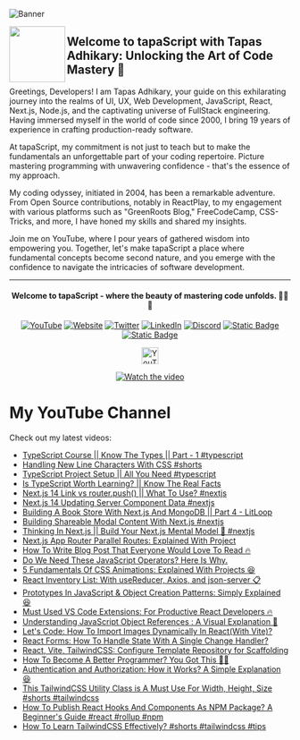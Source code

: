 ![Banner](https://media.licdn.com/dms/image/D5616AQGqULKfQUchEQ/profile-displaybackgroundimage-shrink_350_1400/0/1697104932324?e=1705536000&v=beta&t=VU7h3Z5gl5-9BueHGVp8odgRJRQxJraDRH50g_Y4jL0)

[<img align="left" height="100" src="https://avatars.githubusercontent.com/u/145749994?s=200&v=4">](https://avatars.githubusercontent.com/u/145749994?s=200&v=4)

## Welcome to tapaScript with Tapas Adhikary: Unlocking the Art of Code Mastery 🚀

Greetings, Developers! I am Tapas Adhikary, your guide on this exhilarating journey into the realms of UI, UX, Web Development, JavaScript, React, Next.js, Node.js, and the captivating universe of FullStack engineering. Having immersed myself in the world of code since 2000, I bring 19 years of experience in crafting production-ready software.

At tapaScript, my commitment is not just to teach but to make the fundamentals an unforgettable part of your coding repertoire. Picture mastering programming with unwavering confidence - that's the essence of my approach.

My coding odyssey, initiated in 2004, has been a remarkable adventure. From Open Source contributions, notably in ReactPlay, to my engagement with various platforms such as "GreenRoots Blog," FreeCodeCamp, CSS-Tricks, and more, I have honed my skills and shared my insights.

Join me on YouTube, where I pour years of gathered wisdom into empowering you. Together, let's make tapaScript a place where fundamental concepts become second nature, and you emerge with the confidence to navigate the intricacies of software development.

<hr/>
<div align=center>
  <h4> Welcome to tapaScript - where the beauty of mastering code unfolds. 👨‍💻✨</h4>
 
  
  [![YouTube](https://img.shields.io/badge/YouTube-FF0000?logo=YouTube&logoColor=white)](https://www.youtube.com/@tapasadhikary)
  [![Website](https://img.shields.io/badge/Website-72e3ed)](https://www.tapasadhikary.com/)
  [![Twitter](https://img.shields.io/badge/Twitter-1DA1F2?logo=Twitter&logoColor=white)](https://twitter.com/tapasadhikary)
  [![LinkedIn](https://img.shields.io/badge/LinkedIn-0077B5?logo=LinkedIn&logoColor=white)](https://www.linkedin.com/in/tapasadhikary/)
  [![Discord](https://img.shields.io/badge/Discord-4e5152?logo=Discord&logoColor=white)](https://discord.com/invite/YzUe4DbNAz)
  [![Static Badge](https://img.shields.io/badge/Facebook-288dc7?logo=Facebook&color=288dc7)](https://www.facebook.com/tapasadhi)
  [![Static Badge](https://img.shields.io/badge/Channel-fff?logo=Whatsapp)](https://whatsapp.com/channel/0029VaD6TMXICVfrYVJsO21M)

<img alt="YouTube Channel Subscribers" height="30px" src="https://img.shields.io/youtube/channel/subscribers/UCaYr5yxgOyk599Mnb3TGh-g?label=Subscribers&style=social"> <br/>

[![Watch the video](https://img.youtube.com/vi/90BgcWNRFMk/0.jpg)](https://www.youtube.com/watch?v=90BgcWNRFMk)

</div>

# My YouTube Channel

Check out my latest videos:

<!-- latest-videos -->
* [TypeScript Course || Know The Types || Part - 1 #typescript](https://www.youtube.com/watch?v=9WAtpGzTtVc)
* [Handling New Line Characters With CSS #shorts](https://www.youtube.com/watch?v=bNMgXdkv3qk)
* [TypeScript Project Setup || All You Need #typescript](https://www.youtube.com/watch?v=P3unJiZxfkI)
* [Is TypeScript Worth Learning? || Know The Real Facts](https://www.youtube.com/watch?v=whGzNBqdNS0)
* [Next.js 14 Link vs router.push() || What To Use? #nextjs](https://www.youtube.com/watch?v=t3FoW3veg_o)
* [Next.js 14 Updating Server Component Data  #nextjs](https://www.youtube.com/watch?v=qX4hsitjqvE)
* [Building A Book Store With Next.js And MongoDB || Part 4 - LitLoop](https://www.youtube.com/watch?v=dGicJiXqhhc)
* [Building Shareable Modal Content With Next.js #nextjs](https://www.youtube.com/watch?v=v02LJJMz_sc)
* [Thinking In Next.js || Build Your Next.js Mental Model 🤯 #nextjs](https://www.youtube.com/watch?v=nz-cPzEQimo)
* [Next.js App Router Parallel Routes: Explained With Project](https://www.youtube.com/watch?v=p7FnRYOvwRs)
* [How To Write Blog Post That Everyone Would Love To Read 🔥](https://www.youtube.com/watch?v=KEPpub1pFUQ)
* [Do We Need These JavaScript Operators? Here Is Why.](https://www.youtube.com/watch?v=05Qu9gW7wzs)
* [5 Fundamentals Of CSS Animations: Explained With Projects 😆](https://www.youtube.com/watch?v=7yCVRMfjxh8)
* [React Inventory List: With useReducer, Axios, and json-server 📋](https://www.youtube.com/watch?v=jKyAEj0EvAA)
* [Prototypes In JavaScript &amp; Object Creation Patterns: Simply Explained 😆](https://www.youtube.com/watch?v=Uru85QW9zkk)
* [Must Used VS Code Extensions: For Productive React Developers 🔥](https://www.youtube.com/watch?v=jF_e1qualY8)
* [Understanding JavaScript Object References : A Visual Explanation 🧠](https://www.youtube.com/watch?v=VthQaSlDP1g)
* [Let&#39;s Code: How To Import Images Dynamically In React(With Vite)?](https://www.youtube.com/watch?v=7EFZIe_Cpv8)
* [React Forms: How To Handle State With A Single Change Handler?](https://www.youtube.com/watch?v=nYazniAxwi8)
* [React, Vite, TailwindCSS: Configure Template Repository for Scaffolding](https://www.youtube.com/watch?v=Zk2YJUvfsOA)
* [How To Become A Better Programmer? You Got This 🙌🏼](https://www.youtube.com/watch?v=IJYB_r_o6L8)
* [Authentication and Authorization: How it Works? A Simple Explanation 😆](https://www.youtube.com/watch?v=CvzPTeGv9Gw)
* [This TailwindCSS Utility Class is A Must Use For Width, Height, Size #shorts #tailwindcss](https://www.youtube.com/watch?v=YwrKRAHNyiQ)
* [How To Publish React Hooks And Components As NPM Package? A Beginner&#39;s Guide #react #rollup #npm](https://www.youtube.com/watch?v=KxnvvkNsSvs)
* [How To Learn TailwindCSS Effectively? #shorts #tailwindcss #tips](https://www.youtube.com/watch?v=BhasK2BPn8c)
<!-- latest-videos-end -->
